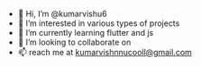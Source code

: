 - 👋 Hi, I’m @kumarvishu6
- 👀 I’m interested in various types of projects 
- 🌱 I’m currently learning flutter and js
- 💞️ I’m looking to collaborate on 
- 📫 reach me at kumarvishnnucooll@gmail.com

<!---
kumarvishu6/kumarvishu6 is a ✨ special ✨ repository because its `README.md` (this file) appears on your GitHub profile.
You can click the Preview link to take a look at your changes.
--->
